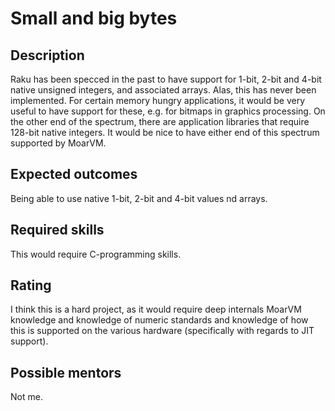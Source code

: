 Small and big bytes
===================

Description
-----------

Raku has been specced in the past to have support for 1-bit, 2-bit and 4-bit native unsigned integers, and associated arrays.  Alas, this has never been implemented.  For certain memory hungry applications, it would be very useful to have support for these, e.g. for bitmaps in graphics processing.  On the other end of the spectrum, there are application libraries that require 128-bit native integers.  It would be nice to have either end of this spectrum supported by MoarVM.

Expected outcomes
-----------------

Being able to use native 1-bit, 2-bit and 4-bit values nd arrays.


Required skills
---------------

This would require C-programming skills.

Rating
------

I think this is a hard project, as it would require deep internals MoarVM knowledge and knowledge of numeric standards and knowledge of how this is supported on the various hardware (specifically with regards to JIT support).

Possible mentors
----------------

Not me.

